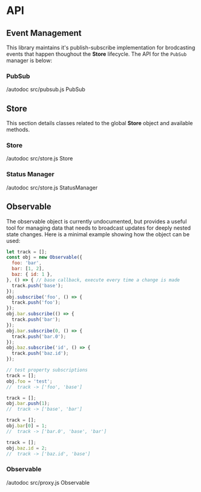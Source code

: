 # API

## Event Management

This library maintains it's publish-subscribe implementation for brodcasting events that happen thoughout the **Store** lifecycle. The API for the `PubSub` manager is below:

### PubSub

/autodoc src/pubsub.js PubSub


## Store

This section details classes related to the global **Store** object and available methods.

### Store

/autodoc src/store.js Store


### Status Manager

/autodoc src/store.js StatusManager


## Observable

The observable object is currently undocumented, but provides a useful tool for managing data that needs to broadcast updates for deeply nested state changes. Here is a minimal example showing how the object can be used:

```javascript
let track = [];
const obj = new Observable({
  foo: 'bar',
  bar: [1, 2],
  baz: { id: 1 },
}, () => { // base callback, execute every time a change is made
  track.push('base');
});
obj.subscribe('foo', () => {
  track.push('foo');
});
obj.bar.subscribe(() => {
  track.push('bar');
});
obj.bar.subscribe(0, () => {
  track.push('bar.0');
});
obj.baz.subscribe('id', () => {
  track.push('baz.id');
});

// test property subscriptions
track = [];
obj.foo = 'test';
//  track -> ['foo', 'base']

track = [];
obj.bar.push(1);
//  track -> ['base', 'bar']

track = [];
obj.bar[0] = 1;
//  track -> ['bar.0', 'base', 'bar']

track = [];
obj.baz.id = 2;
//  track -> ['baz.id', 'base']
```

### Observable

/autodoc src/proxy.js Observable

